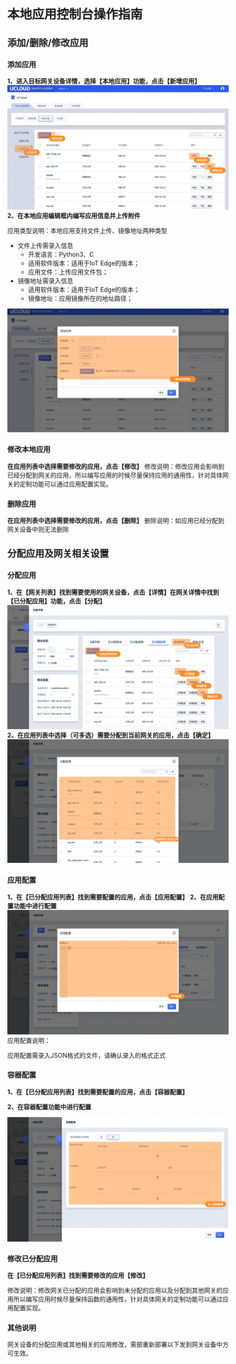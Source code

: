 # 本地应用控制台操作指南

## 添加/删除/修改应用

### 添加应用
**1、进入目标网关设备详情，选择【本地应用】功能，点击【新增应用】**
![添加函数](../../../images/本地应用-2.png)
**2、在本地应用编辑框内编写应用信息并上传附件**

应用类型说明：本地应用支持文件上传、镜像地址两种类型

- 文件上传需录入信息
  - 开发语言：Python3、C
  - 适用软件版本：适用于IoT Edge的版本；
  - 应用文件：上传应用文件包；
- 镜像地址需录入信息
  - 适用软件版本：适用于IoT Edge的版本；
  - 镜像地址：应用镜像所在的地址路径；

![添加函数](../../../images/本地应用-3.png)

### 修改本地应用
**在应用列表中选择需要修改的应用，点击【修改】**
修改说明：修改应用会影响到已经分配到网关的应用，所以编写应用的时候尽量保持应用的通用性，针对具体网关的定制功能可以通过应用配置实现。

### 删除应用
**在应用列表中选择需要修改的应用，点击【删除】**
删除说明：如应用已经分配到网关设备中则无法删除


## 分配应用及网关相关设置

### 分配应用
**1、在【网关列表】找到需要使用的网关设备，点击【详情】在网关详情中找到【已分配应用】功能，点击【分配】**
![分配函数](../../../images/本地应用-5.png)
**2、在应用列表中选择（可多选）需要分配到当前网关的应用，点击【确定】**
![分配函数](../../../images/本地应用-4.png)

### 应用配置
**1、在【已分配应用列表】找到需要配置的应用，点击【应用配置】**
**2、在应用配置功能中进行配置**
![分配函数](../../../images/本地应用-6.png)
应用配置说明：

应用配置需录入JSON格式的文件，请确认录入的格式正式

### 容器配置

**1、在【已分配应用列表】找到需要配置的应用，点击【容器配置】**

**2、在容器配置功能中进行配置**

![分配函数](../../../images/本地应用-8.png)

### 修改已分配应用

**在【已分配应用列表】找到需要修改的应用【修改】**

修改说明：修改网关已分配的应用会影响到未分配的应用以及分配到其他网关的应用所以编写应用时候尽量保持函数的通用性，针对具体网关的定制功能可以通过应用配置实现。

### 其他说明
网关设备的分配应用或其他相关的应用修改，需部重新部署以下发到网关设备中方可生效。




